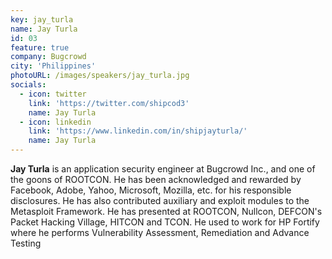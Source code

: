 ```yaml
---
key: jay_turla
name: Jay Turla
id: 03
feature: true
company: Bugcrowd
city: 'Philippines'
photoURL: /images/speakers/jay_turla.jpg
socials:
  - icon: twitter
    link: 'https://twitter.com/shipcod3'
    name: Jay Turla
  - icon: linkedin
    link: 'https://www.linkedin.com/in/shipjayturla/'
    name: Jay Turla
---
```

<b>Jay Turla</b> is an application security engineer at Bugcrowd Inc., and one of the goons of ROOTCON. He has been acknowledged and rewarded by Facebook, Adobe, Yahoo, Microsoft, Mozilla, etc. for his responsible disclosures. He has also contributed auxiliary and exploit modules to the Metasploit Framework. He has presented at ROOTCON, Nullcon, DEFCON's Packet Hacking Village, HITCON and TCON. He used to work for HP Fortify where he performs Vulnerability Assessment, Remediation and Advance Testing

